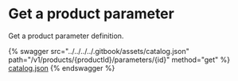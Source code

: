 # Get a product parameter

Get a product parameter definition.

{% swagger src="../../../../.gitbook/assets/catalog.json" path="/v1/products/{productId}/parameters/{id}" method="get" %}
[catalog.json](../../../../.gitbook/assets/catalog.json)
{% endswagger %}
